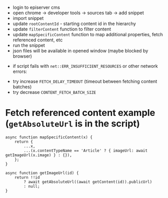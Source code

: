 - login to episerver cms
- open chrome -> developer tools -> sources tab -> add snippet
- import snippet
- update `rootContentId` - starting content id in the hierarchy
- update `filterContent` function to filter content
- update `mapSpecificContent` function to map additional properties, fetch referenced content, etc
- run the snippet
- json files will be available in opened window (maybe blocked by browser)


* if script fails with `net::ERR_INSUFFICIENT_RESOURCES` or other network errors:
- try increase `FETCH_DELAY_TIMEOUT` (timeout between fetching content batches)
- try decrease `CONTENT_FETCH_BATCH_SIZE`


# Fetch referenced content example (`getAbsoluteUrl` is in the script)
```
async function mapSpecificContent(x) {
    return {
        ...x,
        ...(x.contentTypeName == 'Article' ? { imageUrl: await getImageUrl(x.image) } : {}),
    };
}

async function getImageUrl(id) {
    return !!id
        ? await getAbsoluteUrl((await getContent(id)).publicUrl)
        : null;
}
```
